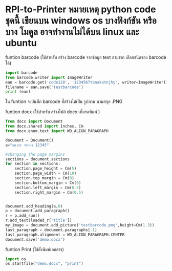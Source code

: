# RPI-to-Printer หมายเหตุ python code ชุดนี้ เขียนบน windows os บางฟังก์ชัน หรือบาง โมดูล อาจทำงานไม่ได้บน linux และ ubuntu

  funtion barcode (ใช้สำหรับ สร้าง barcode จากข้อมูล text สามารถ เลือกชนิดของ barcode ได้)
``` python
import barcode
from barcode.writer import ImageWriter
ean = barcode.get('code128', '1234567tanakotnjhy', writer=ImageWriter())
filename = ean.save('testbarcode')
print (ean)
```
ใน funtion จะบันทึก barcode ที่สร้างได้เป็น รูปภาพ นามสกุล .PNG

  funtion docx (ใช้สำหรับ สร้างไฟล์ docx เพื่อรอพิมพ์ )
``` python
from docx import Document
from docx.shared import Inches, Cm
from docx.enum.text import WD_ALIGN_PARAGRAPH

document = Document()
a="ธนากร วังทอง 12345"

#changing the page margins
sections = document.sections
for section in sections:
    section.page_height = Cm(5)
    section.page_width = Cm(10)
    section.top_margin = Cm(0)
    section.bottom_margin = Cm(0)
    section.left_margin = Cm(0.5)
    section.right_margin = Cm(0.5)


document.add_heading(a,0)
p = document.add_paragraph()
r = p.add_run()
r.add_text(loaded_r['title'])
my_image = document.add_picture('testbarcode.png',height=Cm(1.3)) 
last_paragraph = document.paragraphs[-1] 
last_paragraph.alignment = WD_ALIGN_PARAGRAPH.CENTER
document.save('demo.docx')
```

funtion Print (ใช้สั่งพิมพ์เอกสาร)
``` python
import os
os.startfile("demo.docx", "print")
```
